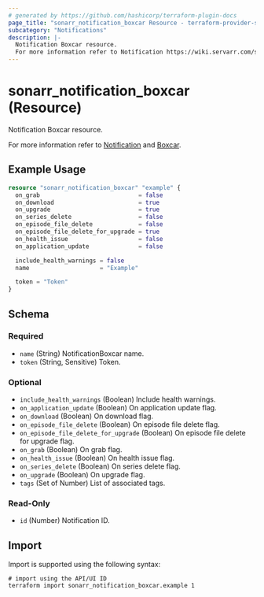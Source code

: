 ```yaml
---
# generated by https://github.com/hashicorp/terraform-plugin-docs
page_title: "sonarr_notification_boxcar Resource - terraform-provider-sonarr"
subcategory: "Notifications"
description: |-
  Notification Boxcar resource.
  For more information refer to Notification https://wiki.servarr.com/sonarr/settings#connect and Boxcar https://wiki.servarr.com/sonarr/supported#boxcar.
---
```


# sonarr_notification_boxcar (Resource)

<!-- subcategory:Notifications -->Notification Boxcar resource.
For more information refer to [Notification](https://wiki.servarr.com/sonarr/settings#connect) and [Boxcar](https://wiki.servarr.com/sonarr/supported#boxcar).

## Example Usage

```terraform
resource "sonarr_notification_boxcar" "example" {
  on_grab                            = false
  on_download                        = true
  on_upgrade                         = true
  on_series_delete                   = false
  on_episode_file_delete             = false
  on_episode_file_delete_for_upgrade = true
  on_health_issue                    = false
  on_application_update              = false

  include_health_warnings = false
  name                    = "Example"

  token = "Token"
}
```

<!-- schema generated by tfplugindocs -->
## Schema

### Required

- `name` (String) NotificationBoxcar name.
- `token` (String, Sensitive) Token.

### Optional

- `include_health_warnings` (Boolean) Include health warnings.
- `on_application_update` (Boolean) On application update flag.
- `on_download` (Boolean) On download flag.
- `on_episode_file_delete` (Boolean) On episode file delete flag.
- `on_episode_file_delete_for_upgrade` (Boolean) On episode file delete for upgrade flag.
- `on_grab` (Boolean) On grab flag.
- `on_health_issue` (Boolean) On health issue flag.
- `on_series_delete` (Boolean) On series delete flag.
- `on_upgrade` (Boolean) On upgrade flag.
- `tags` (Set of Number) List of associated tags.

### Read-Only

- `id` (Number) Notification ID.

## Import

Import is supported using the following syntax:

```shell
# import using the API/UI ID
terraform import sonarr_notification_boxcar.example 1
```

